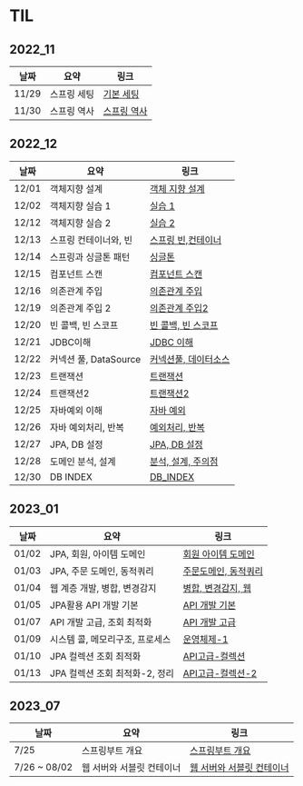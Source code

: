 # TIL

## 2022_11

| 날짜  | 요약        | 링크                                 |
| ----- | ----------- | ------------------------------------ |
| 11/29 | 스프링 세팅 | [기본 세팅](2022_11/2022_11_29.md)   |
| 11/30 | 스프링 역사 | [스프링 역사](2022_11/2022_11_30.md) |

## 2022_12

| 날짜  | 요약                  | 링크                                        |
| ----- | --------------------- | ------------------------------------------- |
| 12/01 | 객체지향 설계         | [객체 지향 설계](2022_12/2022_12_01)        |
| 12/02 | 객체지향 실습 1       | [실습 1](2022_12/2022_12_02/core/)          |
| 12/12 | 객체지향 실습 2       | [실습 2](2022_12/2022_12_12/core/)          |
| 12/13 | 스프링 컨테이너와, 빈 | [스프링 빈,컨테이너](2022_12/2022_12_13/)   |
| 12/14 | 스프링과 싱글톤 패턴  | [싱글톤](2022_12/2022_12_14/)               |
| 12/15 | 컴포넌트 스캔         | [컴포넌트 스캔](2022_12/2022_12_15/)        |
| 12/16 | 의존관계 주입         | [의존관계 주입](2022_12/2022_12_16/)        |
| 12/19 | 의존관계 주입 2       | [의존관계 주입2](2022_12/2022_12_19/)       |
| 12/20 | 빈 콜백, 빈 스코프    | [빈 콜백, 빈 스코프](2022_12/2022_12_20/)   |
| 12/21 | JDBC이해              | [JDBC 이해](2022_12/2022_12_21/)            |
| 12/22 | 커넥션 풀, DataSource | [커넥션풀, 데이터소스](2022_12/2022_12_22/) |
| 12/23 | 트랜잭션              | [트랜잭션](2022_12/2022_12_23/)             |
| 12/24 | 트랜잭션2             | [트랜잭션2](2022_12/2022_12_24/)            |
| 12/25 | 자바예외 이해         | [자바 예외](2022_12/2022_12_25/)            |
| 12/26 | 자바 예외처리, 반복   | [예외처리, 반복](2022_12/2022_12_26/)       |
| 12/27 | JPA, DB 설정          | [JPA, DB 설정](2022_12/2022_12_27/)         |
| 12/28 | 도메인 분석, 설계     | [분석, 설계, 주의점](2022_12/2022_12_28/)   |
| 12/30 | DB INDEX              | [DB_INDEX](2022_12/2022_12_30/)             |

## 2023_01

| 날짜  | 요약                            | 링크                                   |
| ----- | ------------------------------- | -------------------------------------- |
| 01/02 | JPA, 회원, 아이템 도메인        | [회원 아이템 도메인](2023_01/01_02/)   |
| 01/03 | JPA, 주문 도메인, 동적쿼리      | [주문도메인, 동적쿼리](2023_01/01_03/) |
| 01/04 | 웹 계층 개발, 병합, 변경감지    | [병합, 변경감지, 웹](2023_01/01_04/)   |
| 01/05 | JPA활용 API 개발 기본           | [API 개발 기본](2023_01/01_05/)        |
| 01/07 | API 개발 고급, 조회 최적화      | [API 개발 고급](2023_01/01_07/)        |
| 01/09 | 시스템 콜, 메모리구조, 프로세스 | [운영체제-1](2023_01/01_09/)           |
| 01/10 | JPA 컬렉션 조회 최적화          | [API고급-컬렉션](2023_01/01_10/)       |
| 01/13 | JPA 컬렉션 조회 최적화-2, 정리  | [API고급-컬렉션-2](2023_01/01_13/)     |

## 2023_07

| 날짜         | 요약                      | 링크                                                                                        |
| ------------ | ------------------------- | ------------------------------------------------------------------------------------------- |
| 7/25         | 스프링부트 개요           | [스프링부트 개요](https://www.notion.so/57069ff30517448d94b4baa3d782cab8?pvs=4)             |
| 7/26 ~ 08/02 | 웹 서버와 서블릿 컨테이너 | [ 웹 서버와 서블릿 컨테이너 ](https://www.notion.so/c91856d7db0c49318c248bc9e98a7da1?pvs=4) |
